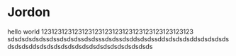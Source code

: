 # Jordon

hello world 123123123123123123123123123123123123123123123
sdsdsdsdsdssdssdsdsdssdsdsssdsdssdsddsdsdssddsdsdsdsddsdsdsdsdsdsdsdsddsdsdsdsdsdsdsdsdsdsdsdsdsdsdsdsds
